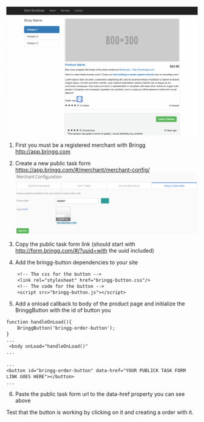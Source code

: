 ![Preview](https://github.com/bringg/bringg-button/blob/master/howtoimages/preview.gif)

1) First you must be a registered merchant with Bringg http://app.bringg.com

2) Create a new public task form https://app.bringg.com/#/merchant/merchant-config/ ![Adding the public task form](https://github.com/bringg/bringg-button/blob/master/howtoimages/add%20new%20public%20task%20form.png)

3) Copy the public task form link (should start with http://form.bringg.com/#/?uuid=with the uuid included)

4) Add the bringg-button dependencies to your site 
```
    <!-- The css for the button -->
    <link rel="stylesheet" href="bringg-button.css"/>
    <!-- The code for the button -->
    <script src="bringg-button.js"></script>
```

5)  Add a onload callback to body of the product page and initialize the BringgButton with the id of button you 

```
function handleOnLoad(){
    BringgButton('bringg-order-button');
}
...
 <body onLoad="handleOnLoad()"
...

...
<button id="bringg-order-button" data-href="YOUR PUBLICK TASK FORM LINK GOES HERE"></button>
...
```

6)  Paste the public task form url to the data-href property you can see above

Test that the button is working by clicking on it and creating a order with it.
